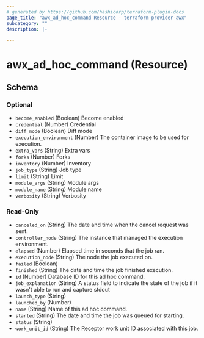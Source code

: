 ```yaml
---
# generated by https://github.com/hashicorp/terraform-plugin-docs
page_title: "awx_ad_hoc_command Resource - terraform-provider-awx"
subcategory: ""
description: |-
  
---
```


# awx_ad_hoc_command (Resource)





<!-- schema generated by tfplugindocs -->
## Schema

### Optional

- `become_enabled` (Boolean) Become enabled
- `credential` (Number) Credential
- `diff_mode` (Boolean) Diff mode
- `execution_environment` (Number) The container image to be used for execution.
- `extra_vars` (String) Extra vars
- `forks` (Number) Forks
- `inventory` (Number) Inventory
- `job_type` (String) Job type
- `limit` (String) Limit
- `module_args` (String) Module args
- `module_name` (String) Module name
- `verbosity` (String) Verbosity

### Read-Only

- `canceled_on` (String) The date and time when the cancel request was sent.
- `controller_node` (String) The instance that managed the execution environment.
- `elapsed` (Number) Elapsed time in seconds that the job ran.
- `execution_node` (String) The node the job executed on.
- `failed` (Boolean)
- `finished` (String) The date and time the job finished execution.
- `id` (Number) Database ID for this ad hoc command.
- `job_explanation` (String) A status field to indicate the state of the job if it wasn't able to run and capture stdout
- `launch_type` (String)
- `launched_by` (Number)
- `name` (String) Name of this ad hoc command.
- `started` (String) The date and time the job was queued for starting.
- `status` (String)
- `work_unit_id` (String) The Receptor work unit ID associated with this job.


